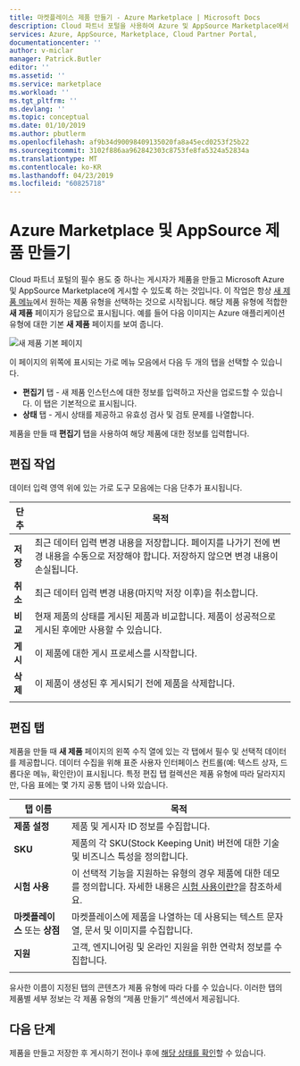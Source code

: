 ```yaml
---
title: 마켓플레이스 제품 만들기 - Azure Marketplace | Microsoft Docs
description: Cloud 파트너 포털을 사용하여 Azure 및 AppSource Marketplace에서 제품 만들기
services: Azure, AppSource, Marketplace, Cloud Partner Portal,
documentationcenter: ''
author: v-miclar
manager: Patrick.Butler
editor: ''
ms.assetid: ''
ms.service: marketplace
ms.workload: ''
ms.tgt_pltfrm: ''
ms.devlang: ''
ms.topic: conceptual
ms.date: 01/10/2019
ms.author: pbutlerm
ms.openlocfilehash: af9b34d90098409135020fa8a45ecd0253f25b22
ms.sourcegitcommit: 3102f886aa962842303c8753fe8fa5324a52834a
ms.translationtype: MT
ms.contentlocale: ko-KR
ms.lasthandoff: 04/23/2019
ms.locfileid: "60825718"
---
```

# <a name="create-azure-marketplace-and-appsource-offers"></a>Azure Marketplace 및 AppSource 제품 만들기

Cloud 파트너 포털의 필수 용도 중 하나는 게시자가 제품을 만들고 Microsoft Azure 및 AppSource Marketplace에 게시할 수 있도록 하는 것입니다.  이 작업은 항상 [새 제품 메뉴](../portal-tour/cpp-new-offer-menu.md)에서 원하는 제품 유형을 선택하는 것으로 시작됩니다.  해당 제품 유형에 적합한 **새 제품** 페이지가 응답으로 표시됩니다.  예를 들어 다음 이미지는 Azure 애플리케이션 유형에 대한 기본 **새 제품** 페이지를 보여 줍니다.

![새 제품 기본 페이지](./media/new-offer-page.png)

이 페이지의 위쪽에 표시되는 가로 메뉴 모음에서 다음 두 개의 탭을 선택할 수 있습니다. 
- **편집기** 탭 - 새 제품 인스턴스에 대한 정보를 입력하고 자산을 업로드할 수 있습니다.  이 탭은 기본적으로 표시됩니다.
- **상태** 탭 - 게시 상태를 제공하고 유효성 검사 및 검토 문제를 나열합니다. 

제품을 만들 때 **편집기** 탭을 사용하여 해당 제품에 대한 정보를 입력합니다. 

## <a name="editing-operations"></a>편집 작업

데이터 입력 영역 위에 있는 가로 도구 모음에는 다음 단추가 표시됩니다.

|   단추    |   목적                                                          |
|   ------    |  --------                                                          |
| **저장**    | 최근 데이터 입력 변경 내용을 저장합니다.  페이지를 나가기 전에 변경 내용을 수동으로 저장해야 합니다. 저장하지 않으면 변경 내용이 손실됩니다. | 
| **취소** | 최근 데이터 입력 변경 내용(마지막 저장 이후)을 취소합니다.             |
| **비교** | 현재 제품의 상태를 게시된 제품과 비교합니다.  제품이 성공적으로 게시된 후에만 사용할 수 있습니다.  |
| **게시** | 이 제품에 대한 게시 프로세스를 시작합니다.                       |
| **삭제**  | 이 제품이 생성된 후 게시되기 전에 제품을 삭제합니다. |
|   |   |


## <a name="editing-tabs"></a>편집 탭

제품을 만들 때 **새 제품** 페이지의 왼쪽 수직 열에 있는 각 탭에서 필수 및 선택적 데이터를 제공합니다.  데이터 수집을 위해 표준 사용자 인터페이스 컨트롤(예: 텍스트 상자, 드롭다운 메뉴, 확인란)이 표시됩니다.  특정 편집 탭 컬렉션은 제품 유형에 따라 달라지지만, 다음 표에는 몇 가지 공통 탭이 나와 있습니다.

|      탭 이름       |   목적                                                            |
|      --------       |   -------                                                            |
| **제품 설정**  | 제품 및 게시자 ID 정보를 수집합니다.                    |
| **SKU**            | 제품의 각 SKU(Stock Keeping Unit) 버전에 대한 기술 및 비즈니스 특성을 정의합니다. |
| **시험 사용**      | 이 선택적 기능을 지원하는 유형의 경우 제품에 대한 데모를 정의합니다.  자세한 내용은 [시험 사용이란?](../test-drive/what-is-test-drive.md)을 참조하세요.  |
| **마켓플레이스** 또는 **상점** | 마켓플레이스에 제품을 나열하는 데 사용되는 텍스트 문자열, 문서 및 이미지를 수집합니다. |
| **지원**         | 고객, 엔지니어링 및 온라인 지원을 위한 연락처 정보를 수집합니다.  |
|  |  |

유사한 이름이 지정된 탭의 콘텐츠가 제품 유형에 따라 다를 수 있습니다.  이러한 탭의 제품별 세부 정보는 각 제품 유형의 “제품 만들기” 섹션에서 제공됩니다.


## <a name="next-steps"></a>다음 단계

제품을 만들고 저장한 후 게시하기 전이나 후에 [해당 상태를 확인](./cpp-view-status-offer.md)할 수 있습니다.
